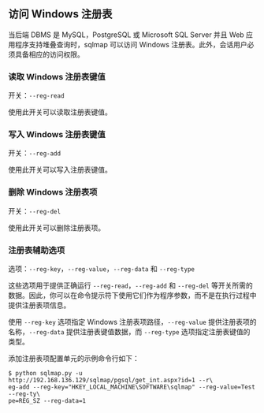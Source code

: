 ## 访问 Windows 注册表

当后端 DBMS 是 MySQL，PostgreSQL 或 Microsoft SQL Server 并且 Web 应用程序支持堆叠查询时，sqlmap 可以访问 Windows 注册表。此外，会话用户必须具备相应的访问权限。

### 读取 Windows 注册表键值

开关：`--reg-read`

使用此开关可以读取注册表键值。

### 写入 Windows 注册表键值

开关：`--reg-add`

使用此开关可以写入注册表键值。

### 删除 Windows 注册表项

开关：`--reg-del`

使用此开关可以删除注册表项。

### 注册表辅助选项

选项：`--reg-key`，`--reg-value`，`--reg-data` 和 `--reg-type`

这些选项用于提供正确运行 `--reg-read`，`--reg-add` 和 `--reg-del` 等开关所需的数据。因此，你可以在命令提示符下使用它们作为程序参数，而不是在执行过程中提供注册表项信息。

使用 `--reg-key` 选项指定 Windows 注册表项路径，`--reg-value` 提供注册表项的名称，`--reg-data` 提供注册表键值数据，而 `--reg-type` 选项指定注册表键值的类型。

添加注册表项配置单元的示例命令行如下：

```
$ python sqlmap.py -u http://192.168.136.129/sqlmap/pgsql/get_int.aspx?id=1 --r\
eg-add --reg-key="HKEY_LOCAL_MACHINE\SOFTWARE\sqlmap" --reg-value=Test --reg-ty\
pe=REG_SZ --reg-data=1
```